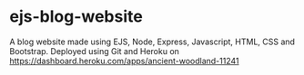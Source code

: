 # ejs-blog-website
A blog website made using EJS, Node, Express, Javascript, HTML, CSS and Bootstrap. Deployed using Git and Heroku on https://dashboard.heroku.com/apps/ancient-woodland-11241 
